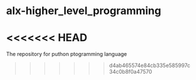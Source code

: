 # alx-higher_level_programming
<<<<<<< HEAD
=======
The repository for puthon ptogramming language
>>>>>>> d4ab465574e84cb335e585997c34c0b8f0a47570
